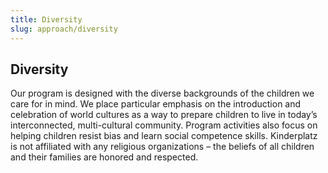 ```yaml
---
title: Diversity
slug: approach/diversity
---
```

## Diversity

Our program is designed with the diverse backgrounds of the children we care for in mind. We place particular emphasis on the introduction and celebration of world cultures as a way to prepare children to live in today’s interconnected, multi-cultural community. Program activities also focus on helping children resist bias and learn social competence skills. Kinderplatz is not affiliated with any religious organizations – the beliefs of all children and their families are honored and respected.